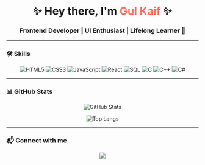 <!-- Stylish GitHub Profile for gulkaif -->

<h1 align="center">✨ Hey there, I'm <span style="color:#FF6F61">Gul Kaif</span> ✨</h1>
<h3 align="center">Frontend Developer | UI Enthusiast | Lifelong Learner 🚀</h3>

---

### 🛠 Skills
<div align="center">

![HTML5](https://img.shields.io/badge/HTML5-E34F26?style=for-the-badge&logo=html5&logoColor=white)
![CSS3](https://img.shields.io/badge/CSS3-1572B6?style=for-the-badge&logo=css3&logoColor=white)
![JavaScript](https://img.shields.io/badge/JavaScript-F7DF1E?style=for-the-badge&logo=javascript&logoColor=black)
![React](https://img.shields.io/badge/React-61DAFB?style=for-the-badge&logo=react&logoColor=black)
![SQL](https://img.shields.io/badge/SQL-4479A1?style=for-the-badge&logo=database&logoColor=white)
![C](https://img.shields.io/badge/C-00599C?style=for-the-badge&logo=c&logoColor=white)
![C++](https://img.shields.io/badge/C++-00599C?style=for-the-badge&logo=c%2B%2B&logoColor=white)
![C#](https://img.shields.io/badge/C%23-239120?style=for-the-badge&logo=c-sharp&logoColor=white)

</div>

---

### 📊 GitHub Stats
<div align="center">

![GitHub Stats](https://github-readme-stats.vercel.app/api?username=gulkaif&show_icons=true&theme=tokyonight&hide_border=true&count_private=true)  

![Top Langs](https://github-readme-stats.vercel.app/api/top-langs/?username=gulkaif&layout=compact&theme=tokyonight&hide_border=true)

</div>

---

### 📬 Connect with me
<div align="center">
  
<a href="https://github.com/gulkaif"><img src="https://img.shields.io/badge/GitHub-181717?style=for-the-badge&logo=github&logoColor=white"/></a>
</div>

